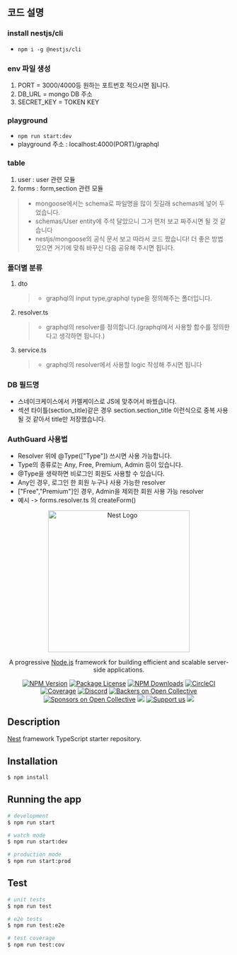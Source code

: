 ## 코드 설명

### install nestjs/cli

- `npm i -g @nestjs/cli`

### env 파일 생성

1. PORT = 3000/4000등 원하는 포트번호 적으시면 됩니다.
2. DB_URL = mongo DB 주소
3. SECRET_KEY = TOKEN KEY

### playground

- `npm run start:dev`
- playground 주소 : localhost:4000(PORT)/graphql

### table

1. user : user 관련 모듈
2. forms : form,section 관련 모듈

> - mongoose에서는 schema로 파일명을 많이 짓길래 schemas에 넣어 두었습니다.
> - schemas/User entity에 주석 달았으니 그거 먼저 보고 짜주시면 될 것 같습니다
> - nestjs/mongoose의 공식 문서 보고 따라서 코드 짰습니다! 더 좋은 방법 있으면 거기에 맞춰 바꾸신 다음 공유해 주시면 됩니다.

### 폴더별 분류

1. dto
   > - graphql의 input type,graphql type을 정의해주는 폴더입니다.
2. resolver.ts
   > - graphql의 resolver를 정의합니다.(graphql에서 사용할 함수를 정의한다고 생각하면 됩니다.)
3. service.ts
   > - graphql의 resolver에서 사용할 logic 작성해 주시면 됩니다

### DB 필드명

- 스네이크케이스에서 카멜케이스로 JS에 맞추어서 바꿨습니다.
- 섹션 타이틀(section_title)같은 경우 section.section_title 이런식으로 중복 사용될 것 같아서 title만 저장했습니다.

### AuthGuard 사용법

- Resolver 위에 @Type(["Type"]) 쓰시면 사용 가능합니다.
- Type의 종류로는 Any, Free, Premium, Admin 등이 있습니다.
- @Type을 생략하면 비로그인 회원도 사용할 수 있습니다.
- Any인 경우, 로그인 한 회원 누구나 사용 가능한 resolver
- ["Free","Premium"]인 경우, Admin을 제외한 회원 사용 가능 resolver
- 예시 -> forms.resolver.ts 의 createForm()

</pre>

<p align="center">
  <a href="http://nestjs.com/" target="blank"><img src="https://nestjs.com/img/logo_text.svg" width="320" alt="Nest Logo" /></a>
</p>

[circleci-image]: https://img.shields.io/circleci/build/github/nestjs/nest/master?token=abc123def456
[circleci-url]: https://circleci.com/gh/nestjs/nest

  <p align="center">A progressive <a href="http://nodejs.org" target="_blank">Node.js</a> framework for building efficient and scalable server-side applications.</p>
    <p align="center">
<a href="https://www.npmjs.com/~nestjscore" target="_blank"><img src="https://img.shields.io/npm/v/@nestjs/core.svg" alt="NPM Version" /></a>
<a href="https://www.npmjs.com/~nestjscore" target="_blank"><img src="https://img.shields.io/npm/l/@nestjs/core.svg" alt="Package License" /></a>
<a href="https://www.npmjs.com/~nestjscore" target="_blank"><img src="https://img.shields.io/npm/dm/@nestjs/common.svg" alt="NPM Downloads" /></a>
<a href="https://circleci.com/gh/nestjs/nest" target="_blank"><img src="https://img.shields.io/circleci/build/github/nestjs/nest/master" alt="CircleCI" /></a>
<a href="https://coveralls.io/github/nestjs/nest?branch=master" target="_blank"><img src="https://coveralls.io/repos/github/nestjs/nest/badge.svg?branch=master#9" alt="Coverage" /></a>
<a href="https://discord.gg/G7Qnnhy" target="_blank"><img src="https://img.shields.io/badge/discord-online-brightgreen.svg" alt="Discord"/></a>
<a href="https://opencollective.com/nest#backer" target="_blank"><img src="https://opencollective.com/nest/backers/badge.svg" alt="Backers on Open Collective" /></a>
<a href="https://opencollective.com/nest#sponsor" target="_blank"><img src="https://opencollective.com/nest/sponsors/badge.svg" alt="Sponsors on Open Collective" /></a>
  <a href="https://paypal.me/kamilmysliwiec" target="_blank"><img src="https://img.shields.io/badge/Donate-PayPal-ff3f59.svg"/></a>
    <a href="https://opencollective.com/nest#sponsor"  target="_blank"><img src="https://img.shields.io/badge/Support%20us-Open%20Collective-41B883.svg" alt="Support us"></a>
  <a href="https://twitter.com/nestframework" target="_blank"><img src="https://img.shields.io/twitter/follow/nestframework.svg?style=social&label=Follow"></a>
</p>
  <!--[![Backers on Open Collective](https://opencollective.com/nest/backers/badge.svg)](https://opencollective.com/nest#backer)
  [![Sponsors on Open Collective](https://opencollective.com/nest/sponsors/badge.svg)](https://opencollective.com/nest#sponsor)-->

## Description

[Nest](https://github.com/nestjs/nest) framework TypeScript starter repository.

## Installation

```bash
$ npm install
```

## Running the app

```bash
# development
$ npm run start

# watch mode
$ npm run start:dev

# production mode
$ npm run start:prod
```

## Test

```bash
# unit tests
$ npm run test

# e2e tests
$ npm run test:e2e

# test coverage
$ npm run test:cov
```

